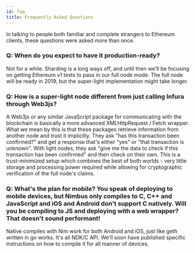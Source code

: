 ```yaml
---
id: faq
title: Frequently Asked Questions
---
```


In talking to people both familiar and complete strangers to Ethereum clients, these questions were asked more than once.


### Q: When do you expect to have it production-ready?

Not for a while. Sharding is a long ways off, and until then we'll be focusing on getting Ethereum v1 tests to pass in our full node mode. The full node will be ready in 2019, but the super-light implementation might take longer.

### Q: How is a super-light node different from just calling Infura through Web3js?

A Web3js or any similar JavaScript package for communicating with the blockchain is basically a more advanced XMLHttpRequest / Fetch wrapper. What we mean by this is that these packages retrieve information from another node and trust it implicitly. They ask "has this transaction been confirmed?" and get a response that's either "yes" or "that transaction is unknown". With light nodes, they ask "give me the data to check if this transaction has been confirmed" and then check on their own. This is a trust-minimized setup which combines the best of both worlds - very little storage and processing power required while allowing for cryptographic verification of the full node's claims.

### Q: What's the plan for mobile? You speak of deploying to mobile devices, but Nimbus only compiles to C, C++ and JavaScript and iOS and Android don't support C natively. Will you be compiling to JS and deploying with a web wrapper? That doesn't sound performant!

Native compiles with Nim work for both Android and iOS, just like geth written in go works. It's all NDK/C API. We'll soon have published specific instructions on how to compile it for all manner of devices.
